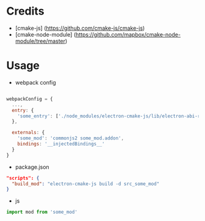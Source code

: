 # Credits
* [cmake-js] (https://github.com/cmake-js/cmake-js)
* [cmake-node-module] (https://github.com/mapbox/cmake-node-module/tree/master)

# Usage
* webpack config
```js

webpackConfig = {
  ...,
  entry: {
    'some_entry': ['./node_modules/electron-cmake-js/lib/electron-abi-require-webpack', 'some_entry']
  },

  externals: {
    'some_mod': 'commonjs2 some_mod.addon',
    bindings: '__injectedBindings__'
  }
}

```

* package.json
```json
"scripts": {
  "build_mod": "electron-cmake-js build -d src_some_mod"
}

```

* js
```js
import mod from 'some_mod'

```
